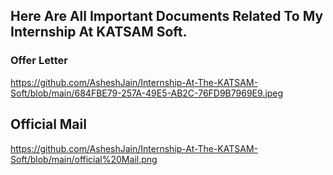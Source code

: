 ## Here Are All Important Documents Related To My Internship At KATSAM Soft.


### Offer Letter 

https://github.com/AsheshJain/Internship-At-The-KATSAM-Soft/blob/main/684FBE79-257A-49E5-AB2C-76FD9B7969E9.jpeg



## Official Mail


https://github.com/AsheshJain/Internship-At-The-KATSAM-Soft/blob/main/official%20Mail.png
